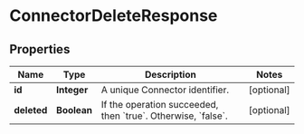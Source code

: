 

# ConnectorDeleteResponse

## Properties

Name | Type | Description | Notes
------------ | ------------- | ------------- | -------------
**id** | **Integer** | A unique Connector identifier. |  [optional]
**deleted** | **Boolean** | If the operation succeeded, then &#x60;true&#x60;. Otherwise, &#x60;false&#x60;. |  [optional]



